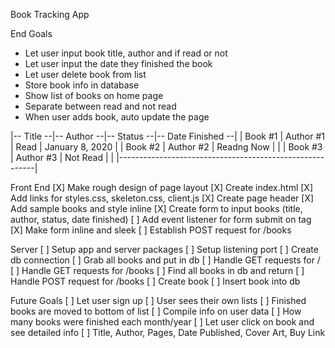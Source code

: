 Book Tracking App

End Goals
* Let user input book title, author and if read or not
* Let user input the date they finished the book
* Let user delete book from list
* Store book info in database
* Show list of books on home page
* Separate between read and not read
* When user adds book, auto update the page

|-- Title --|-- Author --|-- Status --|-- Date Finished --|
| Book #1   | Author #1  | Read       | January 8, 2020   |
| Book #2   | Author #2  | Readng Now |                   |
| Book #3   | Author #3  | Not Read   |                   |
|---------------------------------------------------------|


Front End
[X] Make rough design of page layout
[X] Create index.html
[X] Add links for styles.css, skeleton.css, client.js
[X] Create page header
[X] Add sample books and style inline
[X] Create form to input books (title, author, status, date finished)
[ ] Add event listener for form submit on <a> tag
[X] Make form inline and sleek
[ ] Establish POST request for /books


Server
[ ] Setup app and server packages
[ ] Setup listening port
[ ] Create db connection
[ ] Grab all books and put in db
[ ] Handle GET requests for /
[ ] Handle GET requests for /books
    [ ] Find all books in db and return
[ ] Handle POST request for /books
    [ ] Create book
    [ ] Insert book into db











Future Goals
[ ] Let user sign up
[ ] User sees their own lists
[ ] Finished books are moved to bottom of list
[ ] Compile info on user data
  [ ] How many books were finished each month/year
[ ] Let user click on book and see detailed info
  [ ] Title, Author, Pages, Date Published, Cover Art, Buy Link